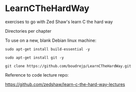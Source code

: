 # LearnCTheHardWay
exercises to go with Zed Shaw's learn C the hard way

Directories per chapter

To use on a new, blank Debian linux machine:

`sudo apt-get install build-essential -y`

`sudo apt-get install git -y`

`git clone https://github.com/boudrejp/LearnCTheHardWay.git`


Reference to code lecture repo:

https://github.com/zedshaw/learn-c-the-hard-way-lectures
